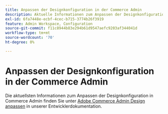 ```yaml
---
title: Anpassen der Designkonfiguration in der Commerce Admin
description: Aktuelle Informationen zum Anpassen der Designkonfiguration in Commerce Admin finden Sie unter [Anpassen des Adobe Commerce Admin Designs](https://devdocs.magento.com/guides/v2.4/howdoi/admin/customize_admin.html) in unserer Entwicklerdokumentation.
exl-id: 6fa7448e-ecbf-4cec-b715-3774b26f3919
feature: Admin Workspace, Configuration
source-git-commit: f11c8944b83e294b61d9547aefc9203af344041d
workflow-type: tm+mt
source-wordcount: '70'
ht-degree: 0%

---
```


# Anpassen der Designkonfiguration in der Commerce Admin

Die aktuellsten Informationen zum Anpassen der Designkonfiguration in Commerce Admin finden Sie unter [Adobe Commerce Admin Design anpassen](https://devdocs.magento.com/guides/v2.4/howdoi/admin/customize_admin.html) in unserer Entwicklerdokumentation.

